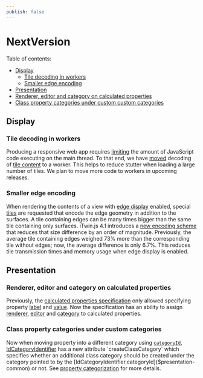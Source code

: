```yaml
---
publish: false
---
```

# NextVersion

Table of contents:

- [Display](#display)
  - [Tile decoding in workers](#tile-decoding-in-workers)
  - [Smaller edge encoding](#smaller-edge-encoding)
- [Presentation](#presentation)
 - [Renderer, editor and category on calculated properties](#renderer-editor-and-category-on-calculated-properties)
 - [Class property categories under custom custom categories](#class-property-categories-under-custom-categories)

## Display

### Tile decoding in workers

Producing a responsive web app requires [limiting](https://web.dev/off-main-thread/) the amount of JavaScript code executing on the main thread. To that end, we have [moved](https://github.com/iTwin/itwinjs-core/pull/5548) decoding of [tile content](https://www.itwinjs.org/learning/display/tiles/) to a worker. This helps to reduce stutter when loading a large number of tiles. We plan to move more code to workers in upcoming releases.

### Smaller edge encoding

When rendering the contents of a view with [edge display](https://www.itwinjs.org/learning/display/edgedisplay/) enabled, special [tiles](https://www.itwinjs.org/learning/display/tiles/) are requested that encode the edge geometry in addition to the surfaces. A tile containing edges can be many times bigger than the same tile containing only surfaces. iTwin.js 4.1 introduces a [new encoding scheme](https://github.com/iTwin/itwinjs-core/pull/5581) that reduces that size difference by an order of magnitude. Previously, the average tile containing edges weighed 73% more than the corresponding tile without edges; now, the average difference is only 6.7%. This reduces tile transmission times and memory usage when edge display is enabled.

## Presentation

### Renderer, editor and category on calculated properties

Previously, the [calculated properties specification](../presentation/content/CalculatedPropertiesSpecification.md) only allowed specifying property [label](../presentation/content/CalculatedPropertiesSpecification.md#attribute-label) and [value](../presentation/content/CalculatedPropertiesSpecification.md#attribute-value). Now the specification has an ability to assign [renderer](../presentation/content/CalculatedPropertiesSpecification.md#attribute-renderer), [editor](../presentation/content/CalculatedPropertiesSpecification.md#attribute-editor) and [category](../presentation/content/CalculatedPropertiesSpecification.md#attribute-categoryid) to calculated properties.

### Class property categories under custom categories

Now when moving property into a different category using [`categoryId`](../presentation/content/PropertySpecification.md#attribute-categoryid), [IdCategoryIdentifier]($presentation-common) has a new attribute `createClassCategory` which specifies whether an additional class category should be created under the category pointed to by the [IdCategoryIdentifier.categoryId]($presentation-common) or not. See [property categorization](../presentation/content/PropertyCategorization.md#creating-class-categories-under-custom-ones) for more details.